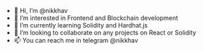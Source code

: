 - 👋 Hi, I’m @nikkhav
- 👀 I’m interested in Frontend and Blockchain development
- 🌱 I’m currently learning Solidity and Hardhat.js
- 💞️ I’m looking to collaborate on any projects on React or Solidity
- 📫 You can reach me in telegram @nikkhav

<!---
nikkhav/nikkhav is a ✨ special ✨ repository because its `README.md` (this file) appears on your GitHub profile.
You can click the Preview link to take a look at your changes.
--->
